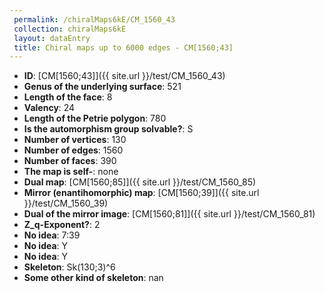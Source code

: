 ```yaml
--- 
 permalink: /chiralMaps6kE/CM_1560_43 
 collection: chiralMaps6kE
 layout: dataEntry
 title: Chiral maps up to 6000 edges - CM[1560;43]
---
```


- **ID**: [CM[1560;43]]({{ site.url }}/test/CM_1560_43)
- **Genus of the underlying surface**: 521
- **Length of the face**: 8
- **Valency**: 24
- **Length of the Petrie polygon**: 780
- **Is the automorphism group solvable?**: S
- **Number of vertices**: 130
- **Number of edges**: 1560
- **Number of faces**: 390
- **The map is self-**: none
- **Dual map**: [CM[1560;85]]({{ site.url }}/test/CM_1560_85)
- **Mirror (enantihomorphic) map**: [CM[1560;39]]({{ site.url }}/test/CM_1560_39)
- **Dual of the mirror image**: [CM[1560;81]]({{ site.url }}/test/CM_1560_81)
- **Z_q-Exponent?**: 2
- **No idea**:  7:39
- **No idea**: Y
- **No idea**: Y
- **Skeleton**: Sk(130;3)^6
- **Some other kind of skeleton**: nan

